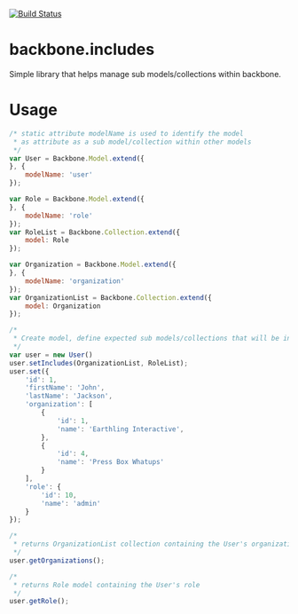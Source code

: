 [![Build
Status](https://travis-ci.org/jthoms1/backbone.includes.png?branch=master)](https://travis-ci.org/jthoms1/backbone.includes)


backbone.includes
=================

Simple library that helps manage sub models/collections within backbone.

Usage
==================
```JavaScript
/* static attribute modelName is used to identify the model
 * as attribute as a sub model/collection within other models
 */
var User = Backbone.Model.extend({
}, {
	modelName: 'user'
});

var Role = Backbone.Model.extend({
}, {
	modelName: 'role'
});
var RoleList = Backbone.Collection.extend({
	model: Role
});

var Organization = Backbone.Model.extend({
}, {
	modelName: 'organization'
});
var OrganizationList = Backbone.Collection.extend({
	model: Organization
});

/*
 * Create model, define expected sub models/collections that will be included
 */
var user = new User()
user.setIncludes(OrganizationList, RoleList);
user.set({
	'id': 1,
	'firstName': 'John',
	'lastName': 'Jackson',
	'organization': [
		{
			'id': 1,
			'name': 'Earthling Interactive',
		},
		{
			'id': 4,
			'name': 'Press Box Whatups'
		}
	],
	'role': {
		'id': 10,
		'name': 'admin'
	}
});

/*
 * returns OrganizationList collection containing the User's organizations
 */
user.getOrganizations();

/*
 * returns Role model containing the User's role
 */
user.getRole();
```